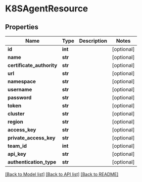 # K8SAgentResource

## Properties
Name | Type | Description | Notes
------------ | ------------- | ------------- | -------------
**id** | **int** |  | [optional] 
**name** | **str** |  | [optional] 
**certificate_authority** | **str** |  | [optional] 
**url** | **str** |  | [optional] 
**namespace** | **str** |  | [optional] 
**username** | **str** |  | [optional] 
**password** | **str** |  | [optional] 
**token** | **str** |  | [optional] 
**cluster** | **str** |  | [optional] 
**region** | **str** |  | [optional] 
**access_key** | **str** |  | [optional] 
**private_access_key** | **str** |  | [optional] 
**team_id** | **int** |  | [optional] 
**api_key** | **str** |  | [optional] 
**authentication_type** | **str** |  | [optional] 

[[Back to Model list]](../README.md#documentation-for-models) [[Back to API list]](../README.md#documentation-for-api-endpoints) [[Back to README]](../README.md)


